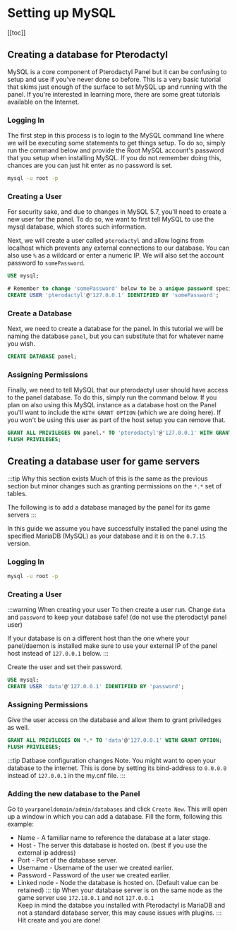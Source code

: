# Setting up MySQL
[[toc]]


## Creating a database for Pterodactyl
MySQL is a core component of Pterodactyl Panel but it can be confusing to setup and use if you've never done so before.
This is a very basic tutorial that skims just enough of the surface to set MySQL up and running with the panel.
If you're interested in learning more, there are some great tutorials available on the Internet.

### Logging In
The first step in this process is to login to the MySQL command line where we will be executing some statements to get
things setup. To do so, simply run the command below and provide the Root MySQL account's password that you setup when
installing MySQL. If you do not remember doing this, chances are you can just hit enter as no password is set.

``` bash
mysql -u root -p
```

### Creating a User
For security sake, and due to changes in MySQL 5.7, you'll need to create a new user for the panel. To do so, we want
to first tell MySQL to use the mysql database, which stores such information.

Next, we will create a user called `pterodactyl` and allow logins from localhost which prevents any external connections
to our database. You can also use `%` as a wildcard or enter a numeric IP. We will also set the account password
to `somePassword`.

``` sql
USE mysql;

# Remember to change 'somePassword' below to be a unique password specific to this account.
CREATE USER 'pterodactyl'@'127.0.0.1' IDENTIFIED BY 'somePassword';
```

### Create a Database
Next, we need to create a database for the panel. In this tutorial we will be naming the database `panel`, but you can
substitute that for whatever name you wish.

``` sql
CREATE DATABASE panel;
```

### Assigning Permissions
Finally, we need to tell MySQL that our pterodactyl user should have access to the panel database. To do this, simply
run the command below. If you plan on also using this MySQL instance as a database host on the Panel you'll want to
include the `WITH GRANT OPTION` (which we are doing here). If you won't be using this user as part of the host setup
you can remove that.

``` sql
GRANT ALL PRIVILEGES ON panel.* TO 'pterodactyl'@'127.0.0.1' WITH GRANT OPTION;
FLUSH PRIVILEGES;
```

## Creating a database user for game servers
:::tip Why this section exists
Much of this is the same as the previous section but minor changes such as granting permissions on the `*.*` set of tables.

The following is to add a database managed by the panel for its game servers
:::

In this guide we assume you have successfully installed the panel using the specified MariaDB (MySQL) as your database and it is on the `0.7.15` version.

### Logging In

``` bash
mysql -u root -p
```

### Creating a User

:::warning When creating your user
To then create a user run. Change `data` and `password` to keep your database safe! (do not use the pterodactyl panel user)

If your database is on a different host than the one where your panel/daemon is installed make sure to use your external IP of the panel host instead of `127.0.0.1` below.
:::

Create the user and set their password.

```sql
USE mysql;
CREATE USER 'data'@'127.0.0.1' IDENTIFIED BY 'password';
```

### Assigning Permissions

Give the user access on the database and allow them to grant priviledges as well.

```sql
GRANT ALL PRIVILEGES ON *.* TO 'data'@'127.0.0.1' WITH GRANT OPTION;
FLUSH PRIVILEGES;
```

:::tip Datbase configuration changes
Note. You might want to open your database to the internet. This is done by setting its bind-address to `0.0.0.0` instead of `127.0.0.1` in the my.cnf file.
:::

### Adding the new database to the Panel
Go to `yourpaneldomain/admin/databases` and click `Create New`. This will open up a window in which you can add a database.
Fill the form, following this example:
- Name - A familiar name to reference the database at a later stage.
- Host - The server this database is hosted on. (best if you use the external ip address)
- Port - Port of the database server.
- Username - Username of the user we created earlier.
- Password - Password of the user we created earlier.
- Linked node - Node the database is hosted on. (Default value can be retained)
::: tip
When your database server is on the same node as the game server use `172.18.0.1` and not `127.0.0.1`<br>
Keep in mind the databse you installed with Pterodactyl is MariaDB and not a standard database server, this may cause issues with plugins.
:::
Hit create and you are done!
